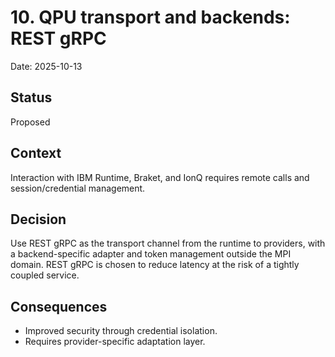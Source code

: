 # 10. QPU transport and backends: REST gRPC

Date: 2025-10-13

## Status

Proposed

## Context

Interaction with IBM Runtime, Braket, and IonQ requires remote calls and session/credential management.

## Decision

Use REST gRPC as the transport channel from the runtime to providers, with a backend-specific adapter and token management outside the MPI domain. REST gRPC is chosen to reduce latency at the risk of a tightly coupled service.

## Consequences

- Improved security through credential isolation.
- Requires provider-specific adaptation layer.

